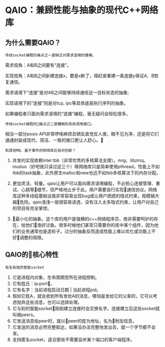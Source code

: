 # QAIO：兼顾性能与抽象的现代C++网络库

## 为什么需要QAIO？

``` 
传统socket编程的痛点之一是缺乏对需求语境的建模。
```
需求视角：A和B之间要有“连接”。

实现视角：A和B之间新建连接x，要是x断了，得赶紧重建一条连接y保证A、B恢复通信。

需求语境下“连接”是对AB之间能够持续通信这一目标状态的抽象;

实现语境下的“连接”则是对tcp, ipc等具体底层执行序列的抽象。

如果编程者只面向需求语境的“连接”编程，毫无疑问会轻松很多。

```
传统socket编程的痛点之二是糟糕的系统调用接口。
```

相当一部分posix API非常啰嗦麻烦丑陋反直觉反人类，眼不见为净，还是将它们通通封装成现代、简洁、一致的接口更让人舒心。

```
和其他MQ、基于事件的网络库比有何创新？
```

1. 并发的实现依赖intel tbb（非常优秀的多核算法支撑）。nng、libzmq、muduo（好吧我只读过这三个）等网络库只是简单使用pthread，性能上不如tbb的task抽象，此外原生malloc和new也远不如tbb多核算法下的内存分配。

2. 更加灵活、轻量。qaio让用户可以面向需求语境编程，不必担心连接管理、重试、心跳等细节，但严格地止步于此。用户需要自行实现通信协议。网络库这种多线程基础设施非常容易出现bug或让用户困惑的隐式约束，规模越大越危险。qaio浅浅一层很容易读透，没有注入太多隐式约束，让用户对自己的项目有完全掌控。

3. 最小化的抽象。这个库的用户是强横的c++网络程序员，绝非需要呵护的存在，给他们渔好过鱼。很多时候他们甚至只需要你的库中某个组件，因为他们的业务通常也是造轮子。过分的抽象反而造成性能上难以优化或功能上不好调整的局限。

## QAIO的核心特性

``` 
有名有姓的智能socket
```
1. 它是进程内对象，生命周期受所在进程控制。
2. 它有姓氏：ip:port。
3. 它有名字：当前进程启动日期 | 当前进程pid。
4. 假如它姓A，就会收到所有发给A的消息，哪怕是发给它的父辈的，它可以考虑抛弃这些消息，也可以选择处理。
5. 它与别的智能socket刚刚建立连接时会交换名字。连接建立后这些socket就叫做peers。
6. 它发送消息给peer时，就以peer的姓为地址，名为附加信息。
7. 它发送的消息必然完整抵达，如果没办法完整地发出去，就一个字节都不会发。
8. 支持匿名socket，适合那些不需要监听某个端口的客户端程序。



```

```




